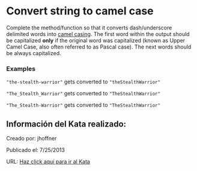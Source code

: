 # Convert string to camel case
Complete the method/function so that it converts dash/underscore delimited words into [camel casing](https://en.wikipedia.org/wiki/Camel_case). The first word within the output should be capitalized **only** if the original word was capitalized (known as Upper Camel Case, also often referred to as Pascal case). The next words should be always capitalized.

### Examples

`"the-stealth-warrior"` gets converted to `"theStealthWarrior"` 
 
`"The_Stealth_Warrior"` gets converted to `"TheStealthWarrior"`

`"The_Stealth-Warrior"` gets converted to `"TheStealthWarrior"`


## Información del Kata realizado:
Creado por: jhoffner

Publicado el: 7/25/2013

URL: [Haz click aquí para ir al Kata](https://www.codewars.com/kata/517abf86da9663f1d2000003)
